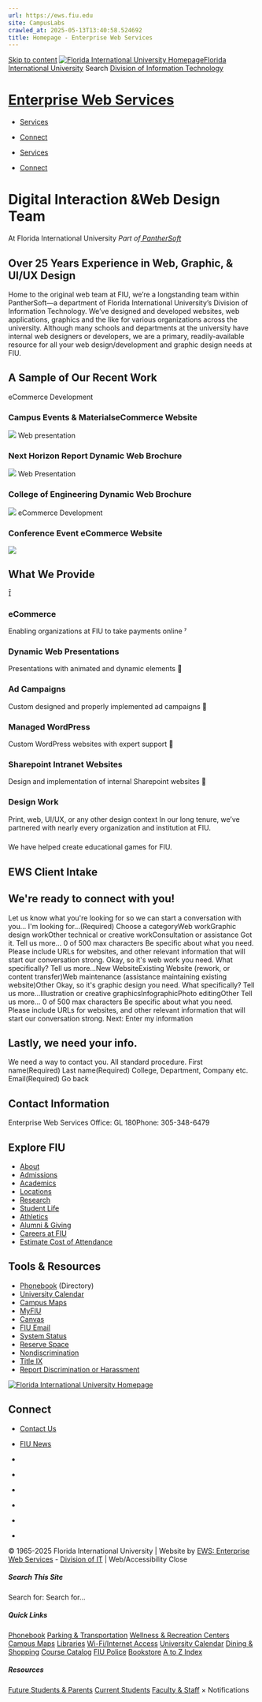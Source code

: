 ```yaml
---
url: https://ews.fiu.edu
site: CampusLabs
crawled_at: 2025-05-13T13:40:58.524692
title: Homepage - Enterprise Web Services
---
```


[Skip to content](https://ews.fiu.edu/#main-content)
[![Florida International University Homepage](https://ews.fiu.edu/wp-content/uploads/2024/09/logo-top.svg)Florida International University](https://www.fiu.edu/)
Search
[Division of Information Technology](https://it.fiu.edu/)
# [Enterprise Web Services](https://ews.fiu.edu/)
  * [Services](https://ews.fiu.edu/#services)
  * [Connect](https://ews.fiu.edu/#connect)


  * [Services](https://ews.fiu.edu/#services)
  * [Connect](https://ews.fiu.edu/#connect)


# Digital Interaction &Web Design Team
At Florida International University[](https://panthersoft.fiu.edu/)
_Part of_[ _PantherSoft_](https://panthersoft.fiu.edu/)
## Over 25 Years Experience in Web, Graphic, & UI/UX Design
Home to the original web team at FIU, we’re a longstanding team within PantherSoft—a department of Florida International University’s Division of Information Technology. We’ve designed and developed websites, web applications, graphics and the like for various organizations across the university. Although many schools and departments at the university have internal web designers or developers, we are a primary, readily-available resource for all your web design/development and graphic design needs at FIU.
## A Sample of Our Recent Work
eCommerce Development
### **Campus Events & Materials**eCommerce Website
[![](https://ews.fiu.edu/wp-content/uploads/2024/09/event-op-ecommerce.jpg)](https://eventoperations.fiu.edu)
Web presentation
### **Next Horizon Report** Dynamic Web Brochure
[![](https://ews.fiu.edu/wp-content/uploads/2024/09/nhimpact-dynamic.jpg)](https://view.fiu.edu/nhimpact/)
Web Presentation
### **College of Engineering** Dynamic Web Brochure
[![](https://ews.fiu.edu/wp-content/uploads/2024/09/engineer-dynamic.jpg)](https://view.fiu.edu/engineering/)
eCommerce Development
### **Conference Event** eCommerce Website
[![](https://ews.fiu.edu/wp-content/uploads/2024/09/nice-ecommerce.jpg)](https://niceconference.org/)
## What We Provide

### eCommerce
Enabling organizations at FIU to take payments online

### Dynamic Web Presentations
Presentations with animated and dynamic elements

### Ad Campaigns
Custom designed and properly implemented ad campaigns

### Managed WordPress
Custom WordPress websites with expert support

### Sharepoint Intranet Websites
Design and implementation of internal Sharepoint websites

### Design Work
Print, web, UI/UX, or any other design context
In our long tenure, we’ve partnered with nearly every organization and institution at FIU.
### 
We have helped create
educational games
for FIU.
## EWS Client Intake
## We're ready to connect with you!
Let us know what you're looking for so we can start a conversation with you...
I'm looking for...(Required)
Choose a categoryWeb workGraphic design workOther technical or creative workConsultation or assistance
Got it. Tell us more...
0 of 500 max characters
Be specific about what you need. Please include URLs for websites, and other relevant information that will start our conversation strong.
Okay, so it's web work you need. What specifically?
Tell us more...New WebsiteExisting Website (rework, or content transfer)Web maintenance (assistance maintaining existing website)Other
Okay, so it's graphic design you need. What specifically?
Tell us more...Illustration or creative graphicsInfographicPhoto editingOther
Tell us more...
0 of 500 max characters
Be specific about what you need. Please include URLs for websites, and other relevant information that will start our conversation strong.
Next: Enter my information
## Lastly, we need your info.
We need a way to contact you. All standard procedure.
First name(Required)
Last name(Required)
College, Department, Company etc.
Email(Required)
Go back
## Contact Information
Enterprise Web Services Office: GL 180Phone: 305-348-6479
## Explore FIU
  * [About](https://fiu.edu/about/index.html)
  * [Admissions](https://fiu.edu/admissions/index.html)
  * [Academics](https://fiu.edu/academics/index.html)
  * [Locations](https://fiu.edu/locations/index.html)
  * [Research](https://fiu.edu/research/index.html)
  * [Student Life](https://fiu.edu/student-life/index.html)
  * [Athletics](https://fiu.edu/athletics/index.html)
  * [Alumni & Giving](https://fiu.edu/alumni-and-giving/index.html)
  * [Careers at FIU](https://hr.fiu.edu/careers/)
  * [Estimate Cost of Attendance](https://onestop.fiu.edu/finances/estimate-your-costs/)


## Tools & Resources
  * [Phonebook](https://phonebook.fiu.edu) (Directory)
  * [University Calendar](https://calendar.fiu.edu/)
  * [Campus Maps](http://campusmaps.fiu.edu/)
  * [MyFIU](https://my.fiu.edu/)
  * [Canvas](https://fiu.instructure.com/)
  * [FIU Email](http://mail.fiu.edu/)[](http://mail.fiu.edu/)
  * [System Status](https://italerts.fiu.edu)
  * [Reserve Space](https://reservespace.fiu.edu/make-reservation/)
  * [Nondiscrimination](https://dei.fiu.edu/civil-rights-and-accessibility/harassment-and-discrimination/)
  * [Title IX](https://dei.fiu.edu/civil-rights-and-accessibility/sexual-misconduct-and-title-ix/)
  * [Report Discrimination or Harassment](https://report.fiu.edu/)


[![Florida International University Homepage](https://ews.fiu.edu/wp-content/uploads/2024/09/logo.png)](https://www.fiu.edu/)
## Connect
  * [Contact Us](https://fiu.edu/about/contact-us/index.html)
  * [FIU News](https://news.fiu.edu/)


  * [](https://www.instagram.com/fiuinstagram/)
  * [](https://www.linkedin.com/school/florida-international-university/)
  * [](https://www.facebook.com/floridainternational)
  * [](https://twitter.com/fiu)
  * [](https://www.youtube.com/user/FloridaInternational)
  * [](https://flickr.com/photos/fiu)


© 1965-2025 Florida International University | Website by [EWS: Enterprise Web Services](https://ews.fiu.edu "Digital Interaction and Web Design Studio at FIU") - [Division of IT](https://it.fiu.edu/ "Division of Information Technology Website") | Web/Accessibility
Close 
##### Search This Site
Search for: Search for...
##### Quick Links
[Phonebook](https://phonebook.fiu.edu/)
[Parking & Transportation](https://parking.fiu.edu/)
[Wellness & Recreation Centers](https://dasa.fiu.edu/all-departments/wellness-recreation-centers/)
[Campus Maps](http://campusmaps.fiu.edu/)
[Libraries](https://library.fiu.edu/)
[Wi-Fi/Internet Access](https://network.fiu.edu/)
[University Calendar](https://calendar.fiu.edu/)
[Dining & Shopping](https://shop.fiu.edu/)
[Course Catalog](https://catalog.fiu.edu/)
[FIU Police](https://police.fiu.edu/)
[Bookstore](https://shop.fiu.edu/retail/barnes-noble/course-materials/)
[A to Z Index](https://www.fiu.edu/atoz/index.html)
##### Resources
[Future Students & Parents](https://phonebook.fiu.edu/)
[Current Students](https://www.fiu.edu/information-for/current-students.html)
[Faculty & Staff](https://www.fiu.edu/information-for/faculty-staff.html)
× 
Notifications
